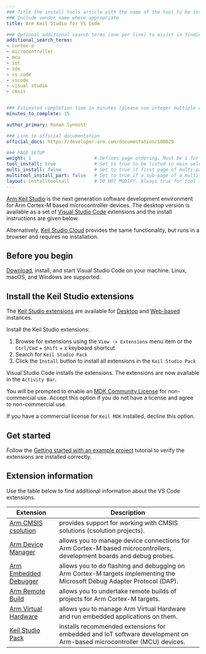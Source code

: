 ```yaml
---
### Title the install tools article with the name of the tool to be installed
### Include vendor name where appropriate
title: Arm Keil Studio for VS Code

### Optional additional search terms (one per line) to assist in finding the article
additional_search_terms:
- cortex-m
- microcontroller
- mcu
- iot
- ide
- vs code
- vscode
- visual studio
- cmsis


### Estimated completion time in minutes (please use integer multiple of 5)
minutes_to_complete: 15

author_primary: Ronan Synnott

### Link to official documentation
official_docs: https://developer.arm.com/documentation/108029

### PAGE SETUP
weight: 1                       # Defines page ordering. Must be 1 for first (or only) page.
tool_install: true              # Set to true to be listed in main selection page, else false
multi_install: false            # Set to true if first page of multi-page article, else false
multitool_install_part: false   # Set to true if a sub-page of a multi-page article, else false
layout: installtoolsall         # DO NOT MODIFY. Always true for tool install articles
---
```

[Arm Keil Studio](https://keil.arm.com/) is the next generation software development environment for Arm Cortex-M based microcontroller devices. The desktop version is available as a set of [Visual Studio Code](https://code.visualstudio.com/) extensions and the install instructions are given below. 

Alternatively, [Keil Studio Cloud](/install-guides/keilstudiocloud/) provides the same functionality, but runs in a browser and requires no installation. 

## Before you begin

[Download](https://code.visualstudio.com/download), install, and start Visual Studio Code on your machine. Linux, macOS, and Windows are supported. 

## Install the Keil Studio extensions

The [Keil Studio extensions](https://github.com/ARM-software/vscode-keil-studio-pack) are available for [Desktop](https://github.com/ARM-software/vscode-keil-studio-pack/blob/main/extension-pack-desktop/README.md) and [Web-based](https://github.com/ARM-software/vscode-keil-studio-pack/blob/main/extension-pack-web/README.md) instances.

Install the Keil Studio extensions: 

1. Browse for extensions using the `View -> Extensions` menu item or the `Ctrl/Cmd` + `Shift` + `X` keyboard shortcut
2. Search for `Keil Studio Pack`
3. Click the `Install` button to install all extensions in the `Keil Studio Pack`

Visual Studio Code installs the extensions. The extensions are now available in the `Activity Bar`.

You will be prompted to enable an [MDK Community License](https://www.keil.arm.com/community/) for non-commercial use. Accept this option if you do not have a license and agree to non-commercial use.

If you have a commercial license for `Keil MDK` installed, decline this option.

## Get started

Follow the [Getting started with an example project](https://developer.arm.com/documentation/108029/latest/Get-started-with-an-example-project) tutorial to verify the extensions are installed correctly.

## Extension information

Use the table below to find additional information about the VS Code extensions.

| Extension | Description |
|-----------|-------------|
| [Arm CMSIS csolution](https://github.com/ARM-software/vscode-cmsis-csolution/blob/main/README.md) | provides support for working with CMSIS solutions (csolution projects).|
| [Arm Device Manager](https://github.com/ARM-software/vscode-device-manager/blob/main/README.md) | allows you to manage device connections for Arm Cortex-M based microcontrollers, development boards and debug probes.|
| [Arm Embedded Debugger](https://github.com/ARM-software/vscode-embedded-debug/blob/main/README.md) | allows you to do flashing and debugging on Arm Cortex-M targets implementing the Microsoft Debug Adapter Protocol (DAP). |
| [Arm Remote Build](https://github.com/ARM-software/vscode-remote-build/blob/main/README.md) | allows you to undertake remote builds of projects for Arm Cortex-M targets. |
| [Arm Virtual Hardware](https://github.com/ARM-software/vscode-virtual-hardware/blob/main/README.md) | allows you to manage Arm Virtual Hardware and run embedded applications on them. |
| [Keil Studio Pack](https://github.com/ARM-software/vscode-keil-studio-pack/blob/main/README.md) |  installs recommended extensions for embedded and IoT software development on Arm-based microcontroller (MCU) devices. |
